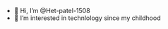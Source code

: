 - 👋 Hi, I’m @Het-patel-1508
- 👀 I’m interested in technlology since my childhood


<!---
Het-patel-1508/Het-patel-1508 is a ✨ special ✨ repository because its `README.md` (this file) appears on your GitHub profile.

--->
